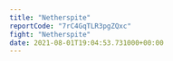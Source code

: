 ```yaml
---
title: "Netherspite"
reportCode: "7rC4GqTLR3pgZQxc"
fight: "Netherspite"
date: 2021-08-01T19:04:53.731000+00:00
---
```

